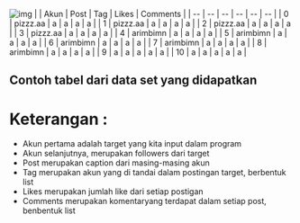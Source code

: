![img](https://cdn5.vectorstock.com/i/1000x1000/04/84/dataset-or-network-icon-vector-8220484.jpg)
|    | Akun      | Post | Tag | Likes | Comments |
| -- | -- | -- | -- | -- | -- |
| 0  | pizzz.aa  | a    | a   | a     | a        |
| 1  | pizzz.aa  | a    | a   | a     | a        |
| 2  | pizzz.aa  | a    | a   | a     | a        |
| 3  | pizzz.aa  | a    | a   | a     | a        |
| 4  | arimbimn  | a    | a   | a     | a        |
| 5  | arimbimn  | a    | a   | a     | a        |
| 6  | arimbimn  | a    | a   | a     | a        |
| 7  | arimbimn  | a    | a   | a     | a        |
| 8  | arimbimn  | a    | a   | a     | a        |
| 9  | a         | a    | a   | a     | a        |
| 10 | a         | a    | a   | a     | a        |

## Contoh tabel dari data set yang didapatkan

# Keterangan :
- Akun pertama adalah target yang kita input dalam program
- Akun selanjutnya, merupakan followers dari target
- Post merupakan caption dari masing-masing akun
- Tag merupakan akun yang di tandai dalam postingan target, berbentuk list
- Likes merupakan jumlah like dari setiap postigan
- Comments merupakan komentaryang terdapat dalam setiap post, benbentuk list
